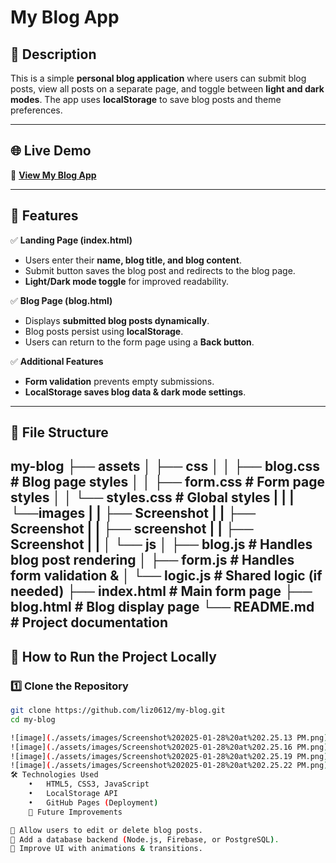 # **My Blog App**

## **📌 Description**
This is a simple **personal blog application** where users can submit blog posts, view all posts on a separate page, and toggle between **light and dark modes**. The app uses **localStorage** to save blog posts and theme preferences.

---

## **🌐 Live Demo**
🔗 **[View My Blog App](https://liz0612.github.io/my-blog/)**  

---

## **🎯 Features**
✅ **Landing Page (index.html)**  
- Users enter their **name, blog title, and blog content**.  
- Submit button saves the blog post and redirects to the blog page.  
- **Light/Dark mode toggle** for improved readability.  

✅ **Blog Page (blog.html)**  
- Displays **submitted blog posts dynamically**.  
- Blog posts persist using **localStorage**.  
- Users can return to the form page using a **Back button**.  

✅ **Additional Features**  
- **Form validation** prevents empty submissions.  
- **LocalStorage saves blog data & dark mode settings**.  

---

## **📂 File Structure**
my-blog
├── assets
│   ├── css
│   │   ├── blog.css        # Blog page styles
│   │   ├── form.css        # Form page styles
│   │   └── styles.css      # Global styles
|   |
|   └──images
|	|	├── Screenshot
|	|	├── Screenshot
|	|	├── screenshot
|	|	├── Screenshot
|   |
│   └── js
│       ├── blog.js         # Handles blog post rendering
│       ├── form.js         # Handles form validation & 
│       └── logic.js        # Shared logic (if needed)
├── index.html              # Main form page
├── blog.html               # Blog display page
└── README.md               # Project documentation
---

## **🚀 How to Run the Project Locally**
### **1️⃣ Clone the Repository**
```bash
git clone https://github.com/liz0612/my-blog.git
cd my-blog

![image](./assets/images/Screenshot%202025-01-28%20at%202.25.13 PM.png)
![image](./assets/images/Screenshot%202025-01-28%20at%202.25.16 PM.png)
![image](./assets/images/Screenshot%202025-01-28%20at%202.25.19 PM.png)
![image](./assets/images/Screenshot%202025-01-28%20at%202.25.22 PM.png)
🛠️ Technologies Used
	•	HTML5, CSS3, JavaScript
	•	LocalStorage API
	•	GitHub Pages (Deployment)
	📌 Future Improvements

🔹 Allow users to edit or delete blog posts.
🔹 Add a database backend (Node.js, Firebase, or PostgreSQL).
🔹 Improve UI with animations & transitions.